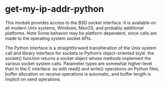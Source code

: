 # get-my-ip-addr-python
This module provides access to the BSD socket interface. It is available on all modern Unix systems, Windows, MacOS, and probably additional platforms. Note Some behavior may be platform dependent, since calls are made to the operating system socket APIs.

The Python interface is a straightforward transliteration of the Unix system call and library interface for sockets to Python’s object-oriented style: the socket() function returns a socket object whose methods implement the various socket system calls. Parameter types are somewhat higher-level than in the C interface: as with read() and write() operations on Python files, buffer allocation on receive operations is automatic, and buffer length is implicit on send operations.
